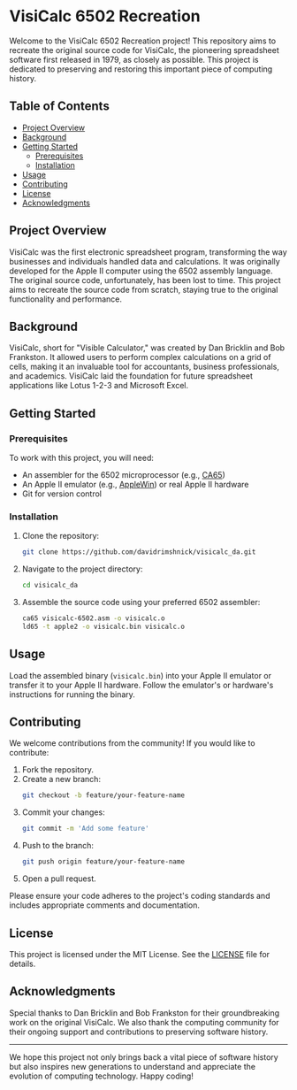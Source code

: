 # VisiCalc 6502 Recreation

Welcome to the VisiCalc 6502 Recreation project! This repository aims to recreate the original source code for VisiCalc, the pioneering spreadsheet software first released in 1979, as closely as possible. This project is dedicated to preserving and restoring this important piece of computing history.

## Table of Contents

- [Project Overview](#project-overview)
- [Background](#background)
- [Getting Started](#getting-started)
  - [Prerequisites](#prerequisites)
  - [Installation](#installation)
- [Usage](#usage)
- [Contributing](#contributing)
- [License](#license)
- [Acknowledgments](#acknowledgments)

## Project Overview

VisiCalc was the first electronic spreadsheet program, transforming the way businesses and individuals handled data and calculations. It was originally developed for the Apple II computer using the 6502 assembly language. The original source code, unfortunately, has been lost to time. This project aims to recreate the source code from scratch, staying true to the original functionality and performance.

## Background

VisiCalc, short for "Visible Calculator," was created by Dan Bricklin and Bob Frankston. It allowed users to perform complex calculations on a grid of cells, making it an invaluable tool for accountants, business professionals, and academics. VisiCalc laid the foundation for future spreadsheet applications like Lotus 1-2-3 and Microsoft Excel.

## Getting Started

### Prerequisites

To work with this project, you will need:

- An assembler for the 6502 microprocessor (e.g., [CA65](https://cc65.github.io/doc/ca65.html))
- An Apple II emulator (e.g., [AppleWin](https://applewin.berlios.de/)) or real Apple II hardware
- Git for version control

### Installation

1. Clone the repository:
    ```sh
    git clone https://github.com/davidrimshnick/visicalc_da.git
    ```
2. Navigate to the project directory:
    ```sh
    cd visicalc_da
    ```
3. Assemble the source code using your preferred 6502 assembler:
    ```sh
    ca65 visicalc-6502.asm -o visicalc.o
    ld65 -t apple2 -o visicalc.bin visicalc.o
    ```

## Usage

Load the assembled binary (`visicalc.bin`) into your Apple II emulator or transfer it to your Apple II hardware. Follow the emulator's or hardware's instructions for running the binary.

## Contributing

We welcome contributions from the community! If you would like to contribute:

1. Fork the repository.
2. Create a new branch:
    ```sh
    git checkout -b feature/your-feature-name
    ```
3. Commit your changes:
    ```sh
    git commit -m 'Add some feature'
    ```
4. Push to the branch:
    ```sh
    git push origin feature/your-feature-name
    ```
5. Open a pull request.

Please ensure your code adheres to the project's coding standards and includes appropriate comments and documentation.

## License

This project is licensed under the MIT License. See the [LICENSE](LICENSE) file for details.

## Acknowledgments

Special thanks to Dan Bricklin and Bob Frankston for their groundbreaking work on the original VisiCalc. We also thank the computing community for their ongoing support and contributions to preserving software history.

---

We hope this project not only brings back a vital piece of software history but also inspires new generations to understand and appreciate the evolution of computing technology. Happy coding!
